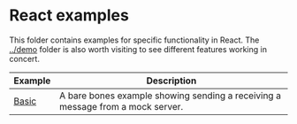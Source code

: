 # React examples

This folder contains examples for specific functionality in React. The [../demo](../demo) folder is also worth visiting to see different features working in concert.

| Example           | Description                                                                    |
| ----------------- | ------------------------------------------------------------------------------ |
| [Basic](./basic/) | A bare bones example showing sending a receiving a message from a mock server. |
